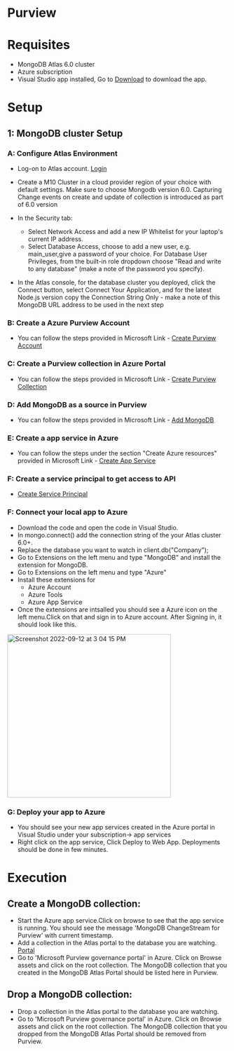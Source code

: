 # Purview

# Requisites
 - MongoDB Atlas 6.0 cluster
 - Azure subscription
 - Visual Studio app installed, Go to [Download](https://code.visualstudio.com/download) to download the app.
 
# Setup

## 1: MongoDB cluster Setup

### A: Configure Atlas Environment

  - Log-on to Atlas account. [Login](https://account.mongodb.com/account/login)

  - Create a M10 Cluster in a cloud provider region of your choice with default settings. Make sure to choose Mongodb version 6.0. Capturing Change events on create and update of collection is introduced as part of 6.0 version
  - In the Security tab:
    - Select Network Access and add a new IP Whitelist for your laptop's current IP address.
    - Select Database Access, choose to add a new user, e.g. main_user,give a password of your choice. For Database User Privileges, from the built-in role dropdown choose "Read and write to any database" (make a note of the password you specify).
  - In the Atlas console, for the database cluster you deployed, click the Connect button, select Connect Your Application, and for the latest Node.js version copy the Connection String Only - make a note of this MongoDB URL address to be used in the next step

### B: Create a Azure Purview Account

  - You can follow the steps provided in Microsoft Link -  [Create Purview Account](https://docs.microsoft.com/en-us/azure/purview/create-catalog-portal)

### C: Create a Purview collection in Azure Portal

  - You can follow the steps provided in Microsoft Link - [Create Purview Collection](https://docs.microsoft.com/en-us/azure/purview/quickstart-create-collection)

### D: Add MongoDB as a source in Purview

- You can follow the steps provided in Microsoft Link - [Add MongoDB](https://docs.microsoft.com/en-us/azure/purview/register-scan-mongodb)

### E: Create a app service in Azure

  - You can follow the steps under the section "Create Azure resources" provided in Microsoft Link - [Create App Service](https://docs.microsoft.com/en-us/azure/app-service/quickstart-nodejs?tabs=linux&pivots=development-environment-azure-portal#create-azure-resources)

### F: Create a service principal to get access to API

   - [Create Service Principal](https://docs.microsoft.com/en-us/azure/purview/create-service-principal-azure)

### F: Connect your local app to Azure

  - Download the code and open the code in Visual Studio.
  - In mongo.connect() add the connection string of the your Atlas cluster 6.0+.
  - Replace the database you want to watch in client.db("Company"); 
  -  Go to Extensions on the left menu and type "MongoDB" and install the extension for MongoDB.
  - Go to Extensions on the left menu and type "Azure"
  - Install these extensions for 
    - Azure Account
    - Azure Tools
    - Azure App Service
  - Once the extensions are intsalled you should see a Azure icon on the left menu.Click on that and sign in to Azure account. After Signing in, it should look like this.
   <img width="373" alt="Screenshot 2022-09-12 at 3 04 15 PM" src="https://user-images.githubusercontent.com/101181433/189621346-c3d9fef8-7fb4-4235-a5da-6e39bf2624a6.png">

### G: Deploy your app to Azure
  - You should see your new app services created in the Azure portal in Visual Studio under your subscription-> app services
  - Right click on the app service, Click Deploy to Web App. Deployments should be done in few minutes.

    
# Execution

## Create a MongoDB collection:

  - Start the Azure app service.Click on browse to see that the app service is running. You should see the message 'MongoDB ChangeStream for Purview' with current timestamp.
  - Add a collection in the Atlas portal to the database you are watching. [Portal](https://account.mongodb.com/account/login)
  - Go to 'Microsoft Purview governance portal' in Azure. Click on Browse assets and click on the root collection. The MongoDB collection that you created in the MongoDB Atlas Portal should be listed here in Purview.

## Drop a MongoDB collection:

  -  Drop a collection in the Atlas portal to the database you are watching.
  - Go to  'Microsoft Purview governance portal' in Azure. Click on Browse assets and click on the root collection. The MongoDB collection that you dropped from the MongoDB Atlas Portal should be removed from Purview.
 
    
    
    
  


  

  

